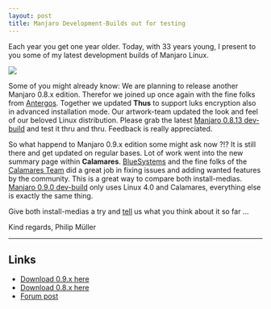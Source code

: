 ```yaml
---
layout: post
title: Manjaro Development-Builds out for testing
---
```


Each year you get one year older. Today, with 33 years young, I present to you some of my latest development builds of Manjaro Linux.

<img src="{{ site.baseurl }}/images/xfce-412-preview.jpg">

Some of you might already know: We are planning to release another Manjaro 0.8.x edition. Therefor we joined up once again with the fine folks from [Antergos](http://antergos.com/). Together we updated **Thus** to support luks encryption also in advanced installation mode. Our artwork-team updated the look and feel of our beloved Linux distribution. Please grab the latest [Manjaro 0.8.13 dev-build](https://sourceforge.net/projects/manjarotest/files/0.8.13/xfce-minimal/0.8.13-dev/) and test it thru and thru. Feedback is really appreciated.

So what happend to Manjaro 0.9.x edition some might ask now ?!? It is still there and get updated on regular bases. Lot of work went into the new summary page within **Calamares**. [BlueSystems](http://blue-systems.com/) and the fine folks of the [Calamares Team](http://calamares.io/) did a great job in fixing issues and adding wanted features by the community. This is a great way to compare both install-medias. [Manjaro 0.9.0 dev-build](http://sourceforge.net/projects/manjarotest/files/0.9.0/xfce-minimal/0.9.0-dev/) only uses Linux 4.0 and Calamares, everything else is exactly the same thing.

Give both install-medias a try and [tell](https://forum.manjaro.org/index.php?topic=16191.0) us what you think about it so far ...

Kind regards, Philip Müller

----

## Links

* [Download 0.9.x here](http://sourceforge.net/projects/manjarotest/files/0.9.0/xfce-minimal/0.9.0-dev/)
* [Download 0.8.x here](https://sourceforge.net/projects/manjarotest/files/0.8.13/xfce-minimal/0.8.13-dev/)
* [Forum post](https://forum.manjaro.org/index.php?topic=16191.0)
